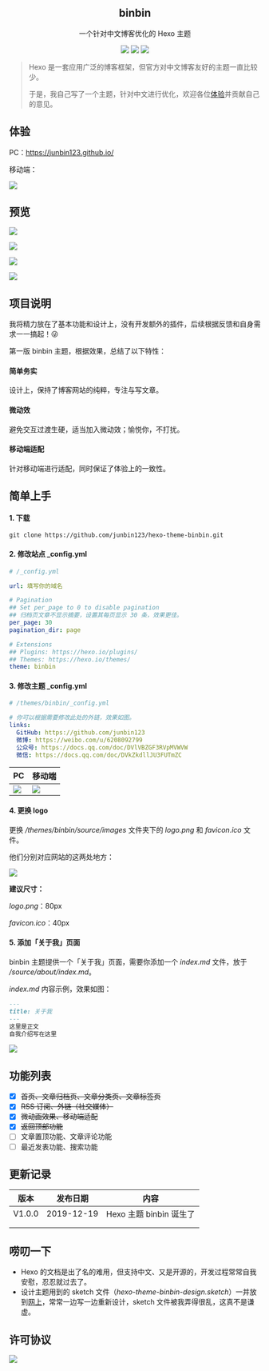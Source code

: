 <p align="center">
  <h2 align="center">binbin</h2>
  <p align="center">一个针对中文博客优化的 Hexo 主题</p>
  <p align="center">
    <a href="https://github.com/junbin123/likeday"><img src="https://img.shields.io/badge/version-v1.0.0-blue"/></a>
    <a href="https://weibo.com/u/6208092799"><img src="https://img.shields.io/badge/weibo-%40%E4%BC%8D%E5%90%8C%E5%AD%A6%E5%91%80-red"/></a>
    <a href="https://github.com/junbin123/likeday"><img src="https://img.shields.io/badge/%E5%BE%AE%E4%BF%A1-abcmeego-green"/></a>



> Hexo 是一套应用广泛的博客框架，但官方对中文博客友好的主题一直比较少。
>
> 于是，我自己写了一个主题，针对中文进行优化，欢迎各位[体验](https://junbin123.github.io/)并贡献自己的意见。

## 体验

PC：https://junbin123.github.io/

移动端：

![](https://raw.githubusercontent.com/junbin123/blog-img/master/img/20191219134843.png)

## 预览

![](https://raw.githubusercontent.com/junbin123/blog-img/master/img/20191219120823.png)

![](https://raw.githubusercontent.com/junbin123/blog-img/master/img/20191219150333.png)

![](https://raw.githubusercontent.com/junbin123/blog-img/master/img/20191219150349.png)

![](https://raw.githubusercontent.com/junbin123/blog-img/master/img/20191219150405.jpeg)

## 项目说明

我将精力放在了基本功能和设计上，没有开发额外的插件，后续根据反馈和自身需求一一搞起！😜

第一版 binbin 主题，根据效果，总结了以下特性：

#### 简单务实

设计上，保持了博客网站的纯粹，专注与写文章。

#### 微动效

避免交互过渡生硬，适当加入微动效；愉悦你，不打扰。

#### 移动端适配

针对移动端进行适配，同时保证了体验上的一致性。

## 简单上手

#### 1. 下载

```
git clone https://github.com/junbin123/hexo-theme-binbin.git
```

#### 2. 修改站点 _config.yml

```yml
# /_config.yml

url: 填写你的域名

# Pagination
## Set per_page to 0 to disable pagination
## 归档页文章不显示摘要，设置其每页显示 30 条，效果更佳。
per_page: 30
pagination_dir: page

# Extensions
## Plugins: https://hexo.io/plugins/
## Themes: https://hexo.io/themes/
theme: binbin
```

#### 3. 修改主题 _config.yml

```yaml
# /themes/binbin/_config.yml

# 你可以根据需要修改此处的外链，效果如图。
links:
  GitHub: https://github.com/junbin123
  微博: https://weibo.com/u/6208092799
  公众号: https://docs.qq.com/doc/DVlVBZGF3RVpMVWVW
  微信: https://docs.qq.com/doc/DVkZkdllJU3FUTmZC
```

| PC                                                           | 移动端                                                       |
| ------------------------------------------------------------ | ------------------------------------------------------------ |
| ![](https://raw.githubusercontent.com/junbin123/blog-img/master/img/20191219141426.png) | ![](https://raw.githubusercontent.com/junbin123/blog-img/master/img/20191219141346.png) |

#### 4. 更换 logo

更换 */themes/binbin/source/images* 文件夹下的 *logo.png* 和 *favicon.ico* 文件。

他们分别对应网站的这两处地方：

![](https://raw.githubusercontent.com/junbin123/blog-img/master/img/20191219142042.png)

**建议尺寸：**

*logo.png*：80px

*favicon.ico*：40px

#### 5. 添加「关于我」页面

binbin 主题提供一个「关于我」页面，需要你添加一个 *index.md* 文件，放于 */source/about/index.md*。

*index.md* 内容示例，效果如图：

```markdown
---
title: 关于我
---
这里是正文
自我介绍写在这里
```

![](https://raw.githubusercontent.com/junbin123/blog-img/master/img/20191219143409.png)

## 功能列表

- [x] ~~首页、文章归档页、文章分类页、文章标签页~~
- [x] ~~RSS 订阅、外链（社交媒体）~~
- [x] ~~微动画效果、移动端适配~~
- [x] ~~返回顶部功能~~
- [ ] 文章置顶功能、文章评论功能
- [ ] 最近发表功能、搜索功能

## 更新记录

| 版本   | 发布日期   | 内容                    |
| ------ | ---------- | ----------------------- |
| V1.0.0 | 2019-12-19 | Hexo 主题 binbin 诞生了 |
|        |            |                         |
|        |            |                         |

## 唠叨一下

- Hexo 的文档是出了名的难用，但支持中文、又是开源的，开发过程常常自我安慰，忍忍就过去了。
- 设计主题用到的 sketch 文件（*hexo-theme-binbin-design.sketch*）一并放到[网上](https://c-t.work/s/4ca355b8b7ab40)，常常一边写一边重新设计，sketch 文件被我弄得很乱，这真不是谦虚。

## 许可协议

 <a href="http://www.apache.org/licenses/"><img src="https://img.shields.io/badge/license-Apache%202.0-blue"/></a>